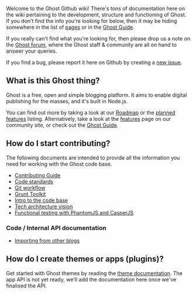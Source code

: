Welcome to the Ghost Github wiki! There's tons of documentation here on the wiki pertaining to the development, structure and functioning of Ghost. If you don't find the info you're looking for below, then it may be hiding somewhere in the list of [pages](wiki/_pages) or in the [Ghost Guide](http://docs.ghost.org). 

If you really can't find what you're looking for, then please drop us a note on the [Ghost forum](http://ghost.org/forum), where the Ghost staff & community are all on hand to answer your queries.

If you find a bug, please report it here on Github by creating a [new issue](https://github.com/TryGhost/Ghost/issues/new).

## What is this Ghost thing?

Ghost is a free, open and simple blogging platform. It aims to enable digital publishing for the masses, and it's built in Node.js.

You can find out more by taking a look at our [Roadmap](wiki/Roadmap) or the [planned features](wiki/Planned-Features) listing. Alternatively, take a look at the [features](http://ghost.org/features) page on our community site, or check out the [Ghost Guide](http://docs.ghost.org).

## How do I start contributing?
The following documents are intended to provide all the information you need for working with the Ghost code base.

* [Contributing Guide](https://github.com/TryGhost/Ghost/blob/master/CONTRIBUTING.md)
* [Code standards](wiki/Code-standards) 
* [Git workflow](wiki/Git-workflow)
* [Grunt Toolkit](wiki/Grunt-Toolkit)
* [Intro to the code base](wiki/Code-Structure)
* [Tech architecture vision](wiki/Tech-architecture-vision)
* [Functional testing with PhantomJS and CasperJS](wiki/Functional-testing-with-PhantomJS-and-CasperJS)

### Code / Internal API documentation

* [Importing from other blogs](wiki/import-format)

## How do I create themes or apps (plugins)?

Get started with Ghost themes by reading the [theme documentation](http://docs.ghost.org/themes). The app API is not yet ready, we'll add the documentation here once we've finalised the API.
